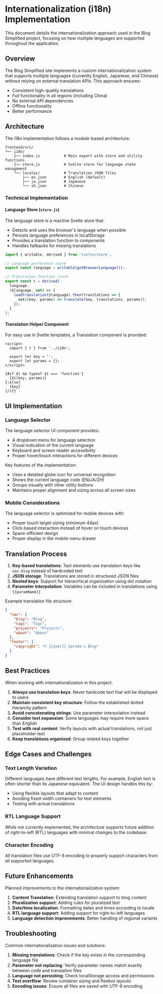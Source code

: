 # Internationalization (i18n) Implementation

This document details the internationalization approach used in the Blog Simplified project, focusing on how multiple languages are supported throughout the application.

## Overview

The Blog Simplified site implements a custom internationalization system that supports multiple languages (currently English, Japanese, and Chinese) without relying on external translation APIs. This approach ensures:

- Consistent high-quality translations
- Full functionality in all regions (including China)
- No external API dependencies
- Offline functionality
- Better performance

## Architecture

The i18n implementation follows a module-based architecture:

```
frontend/src/
└── i18n/
    ├── index.js           # Main export with store and utility functions
    ├── store.js           # Svelte store for language state management
    └── locales/           # Translation JSON files
        ├── en.json        # English (default)
        ├── ja.json        # Japanese
        └── zh.json        # Chinese
```

### Technical Implementation

#### Language Store (`store.js`)

The language store is a reactive Svelte store that:
- Detects and uses the browser's language when possible
- Persists language preferences in localStorage
- Provides a translation function to components
- Handles fallbacks for missing translations

```javascript
import { writable, derived } from 'svelte/store';

// Language preference store
export const language = writable(getBrowserLanguage());

// Translation function store
export const t = derived(
  language,
  ($language, set) => {
    loadTranslation($language).then(translations => {
      set((key, params) => translate(key, translations, params));
    });
  }
);
```

#### Translation Helper Component

For easy use in Svelte templates, a Translation component is provided:

```svelte
<script>
  import { t } from '../i18n';
  
  export let key = '';
  export let params = {};
</script>

{#if $t && typeof $t === 'function'}
  {$t(key, params)}
{:else}
  {key}
{/if}
```

## UI Implementation

### Language Selector

The language selector UI component provides:
- A dropdown menu for language selection
- Visual indication of the current language
- Keyboard and screen reader accessibility
- Proper hover/touch interactions for different devices

Key features of the implementation:
- Uses a detailed globe icon for universal recognition
- Shows the current language code (EN/JA/ZH)
- Groups visually with other utility buttons
- Maintains proper alignment and sizing across all screen sizes

### Mobile Considerations

The language selector is optimized for mobile devices with:
- Proper touch target sizing (minimum 44px)
- Click-based interaction instead of hover on touch devices
- Space-efficient design
- Proper display in the mobile menu drawer

## Translation Process

1. **Key-based translations**: Text elements use translation keys like `nav.blog` instead of hardcoded text
2. **JSON storage**: Translations are stored in structured JSON files
3. **Nested keys**: Support for hierarchical organization using dot notation
4. **Parameter interpolation**: Variables can be included in translations using `{{paramName}}`

Example translation file structure:
```json
{
  "nav": {
    "blog": "Blog",
    "tags": "Tags",
    "projects": "Projects",
    "about": "About"
  },
  "footer": {
    "copyright": "© {{year}} Sarada's Blog"
  }
}
```

## Best Practices

When working with internationalization in this project:

1. **Always use translation keys**: Never hardcode text that will be displayed to users
2. **Maintain consistent key structure**: Follow the established dotted hierarchy pattern
3. **Avoid concatenating strings**: Use parameter interpolation instead
4. **Consider text expansion**: Some languages may require more space than English
5. **Test with real content**: Verify layouts with actual translations, not just placeholder text
6. **Keep translations organized**: Group related keys together

## Edge Cases and Challenges

### Text Length Variation

Different languages have different text lengths. For example, English text is often shorter than its Japanese equivalent. The UI design handles this by:

- Using flexible layouts that adapt to content
- Avoiding fixed-width containers for text elements
- Testing with actual translations

### RTL Language Support

While not currently implemented, the architecture supports future addition of right-to-left (RTL) languages with minimal changes to the codebase.

### Character Encoding

All translation files use UTF-8 encoding to properly support characters from all supported languages.

## Future Enhancements

Planned improvements to the internationalization system:

1. **Content Translation**: Extending translation support to blog content
2. **Pluralization support**: Adding rules for pluralized text
3. **Date/time localization**: Formatting dates and times according to locale
4. **RTL language support**: Adding support for right-to-left languages
5. **Language detection improvements**: Better handling of regional variants

## Troubleshooting

Common internationalization issues and solutions:

1. **Missing translations**: Check if the key exists in the corresponding language file
2. **Parameter not replacing**: Verify parameter names match exactly between code and translation files
3. **Language not persisting**: Check localStorage access and permissions
4. **Text overflow**: Review container sizing and flexbox layouts
5. **Encoding issues**: Ensure all files are saved with UTF-8 encoding 